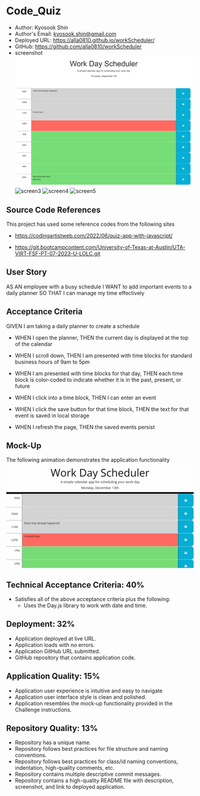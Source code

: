 # Code_Quiz

  * Author: Kyosook Shin
  * Author's Email: kyosook.shin@gmail.com
  * Deployed URL: https://alla0810.github.io/workScheduler/
  * GitHub: https://github.com/alla0810/workScheduler
  * screenshot
![screen1](./assets/images/screen1.png)
![screen3](./assets/images/screen3.png)
![screen4](./assets/images/screen4.png)
![screen5](./assets/images/screen5.png)

## Source Code References
  This project has used some reference codes from the following sites

   * https://codingartistweb.com/2022/06/quiz-app-with-javascript/

   * https://git.bootcampcontent.com/University-of-Texas-at-Austin/UTA-VIRT-FSF-PT-07-2023-U-LOLC.git   

   
## User Story

AS AN employee with a busy schedule
I WANT to add important events to a daily planner
SO THAT I can manage my time effectively

## Acceptance Criteria

GIVEN I am taking a daily planner to create a schedule

* WHEN I open the planner, THEN the current day is displayed at the top of the calendar

* WHEN I scroll down, THEN I am presented with time blocks for standard business hours of 9am to 5pm

* WHEN I am presented with time blocks for that day, THEN each time block is color-coded to indicate whether it is in the past, present, or future

* WHEN I click into a time block, THEN I can enter an event
  
* WHEN I click the save button for that time block, THEN the text for that event is saved in local storage

* WHEN I refresh the page, THEN the saved events persist


## Mock-Up
The following animation demonstrates the application functionality

![appearance](./assets/images/05-third-party-apis-homework-demo.gif)

## Technical Acceptance Criteria: 40%

* Satisfies all of the above acceptance criteria plus the following:
  * Uses the Day.js library to work with date and time.

## Deployment: 32%

* Application deployed at live URL.
* Application loads with no errors.
* Application GitHub URL submitted.
* GitHub repository that contains application code.

## Application Quality: 15%

* Application user experience is intuitive and easy to navigate
* Application user interface style is clean and polished.
* Application resembles the mock-up functionality provided in the Challenge instructions.

## Repository Quality: 13%

* Repository has a unique name.
* Repository follows best practices for file structure and naming conventions.
* Repository follows best practices for class/id naming conventions, indentation, high-quality comments, etc.
* Repository contains multiple descriptive commit messages.
* Repository contains a high-quality README file with description, screenshot, and link to deployed application.
